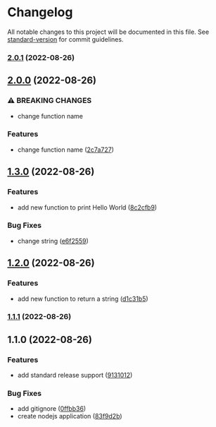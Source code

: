 # Changelog

All notable changes to this project will be documented in this file. See [standard-version](https://github.com/conventional-changelog/standard-version) for commit guidelines.

### [2.0.1](https://github.com/okuehne/cc-test/compare/v2.0.0...v2.0.1) (2022-08-26)

## [2.0.0](https://github.com/okuehne/cc-test/compare/v1.3.0...v2.0.0) (2022-08-26)


### ⚠ BREAKING CHANGES

* change function name

### Features

* change function name ([2c7a727](https://github.com/okuehne/cc-test/commit/2c7a72789b4070aae948fd6ecabe7d1249b81b82))

## [1.3.0](https://github.com/okuehne/cc-test/compare/v1.2.0...v1.3.0) (2022-08-26)


### Features

* add new function to print Hello World ([8c2cfb9](https://github.com/okuehne/cc-test/commit/8c2cfb943a5369325b1baf284669fe3cc8914c66))


### Bug Fixes

* change string ([e6f2559](https://github.com/okuehne/cc-test/commit/e6f255925310718d8f1f8f353c2131b76868d03d))

## [1.2.0](https://github.com/okuehne/cc-test/compare/v1.1.1...v1.2.0) (2022-08-26)


### Features

* add new function to return a string ([d1c31b5](https://github.com/okuehne/cc-test/commit/d1c31b5a03302a0450575d7410a71e28e9f5c3aa))

### [1.1.1](https://github.com/okuehne/cc-test/compare/v1.1.0...v1.1.1) (2022-08-26)

## 1.1.0 (2022-08-26)


### Features

* add standard release support ([9131012](https://github.com/okuehne/cc-test/commit/91310129a8f4d79b283251a9f7ada14ca95497e9))


### Bug Fixes

* add gitignore ([0ffbb36](https://github.com/okuehne/cc-test/commit/0ffbb3650fd117ce25e6f8676b61c527083d9e93))
* create nodejs application ([83f9d2b](https://github.com/okuehne/cc-test/commit/83f9d2b426769efa6f659e6500fddc1a4749077a))
